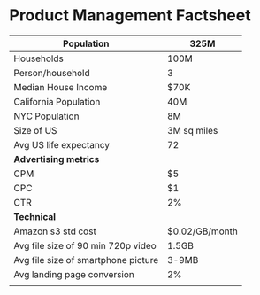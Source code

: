 # Product Management Factsheet
| Population | 325M |
|--|--|
|Households  |100M |
|Person/household|3|
|Median House Income|$70K|
|California Population|40M|
|NYC Population|8M|
|Size of US|3M sq miles|
|Avg US life expectancy|72|
|**Advertising metrics**|
|CPM|$5|
|CPC|$1|
|CTR|2%|
|**Technical**||
|Amazon s3 std cost|$0.02/GB/month|
|Avg file size of 90 min 720p video|1.5GB|
|Avg file size of smartphone picture|3-9MB|
|Avg landing page conversion|2%|
|||
